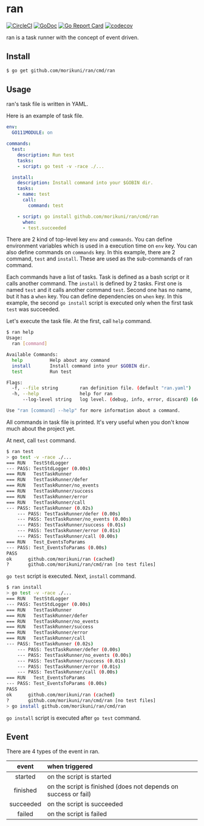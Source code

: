 # ran

[![CircleCI](https://circleci.com/gh/morikuni/ran/tree/master.svg?style=shield)](https://circleci.com/gh/morikuni/ran/tree/master)
[![GoDoc](https://godoc.org/github.com/morikuni/ran?status.svg)](https://godoc.org/github.com/morikuni/ran)
[![Go Report Card](https://goreportcard.com/badge/github.com/morikuni/ran)](https://goreportcard.com/report/github.com/morikuni/ran)
[![codecov](https://codecov.io/gh/morikuni/ran/branch/master/graph/badge.svg)](https://codecov.io/gh/morikuni/ran)

ran is a task runner with the concept of event driven. 

## Install

```sh
$ go get github.com/morikuni/ran/cmd/ran
```

## Usage

ran's task file is written in YAML.

Here is an example of task file.

```yaml
env:
  GO111MODULE: on

commands:
  test:
    description: Run test
    tasks:
    - script: go test -v -race ./...

  install:
    description: Install command into your $GOBIN dir.
    tasks:
    - name: test
      call:
        command: test

    - script: go install github.com/morikuni/ran/cmd/ran
      when:
      - test.succeeded
```

There are 2 kind of top-level key `env` and `commands`.
You can define environment variables which is used in a execution time on `env` key.
You can also define commands on `commands` key.
In this example, there are 2 command, `test` and `install`.
These are used as the sub-commands of ran command.

Each commands have a list of tasks.
Task is defined as a bash script or it calls another command.
The `install` is defined by 2 tasks.
First one is named `test` and it calls another command `test`.
Second one has no name, but it has a `when` key.
You can define dependencies on `when` key.
In this example, the second `go install` script is executed only when the first task `test` was succeeded.

Let's execute the task file.
At the first, call `help` command.

```sh
$ ran help
Usage:
  ran [command]

Available Commands:
  help          Help about any command
  install       Install command into your $GOBIN dir.
  test          Run test

Flags:
  -f, --file string        ran definition file. (default "ran.yaml")
  -h, --help               help for ran
      --log-level string   log level. (debug, info, error, discard) (default "info")

Use "ran [command] --help" for more information about a command.
```

All commands in task file is printed.
It's very useful when you don't know much about the project yet.

At next, call `test` command.

```sh
$ ran test
> go test -v -race ./...
=== RUN   TestStdLogger
--- PASS: TestStdLogger (0.00s)
=== RUN   TestTaskRunner
=== RUN   TestTaskRunner/defer
=== RUN   TestTaskRunner/no_events
=== RUN   TestTaskRunner/success
=== RUN   TestTaskRunner/error
=== RUN   TestTaskRunner/call
--- PASS: TestTaskRunner (0.02s)
    --- PASS: TestTaskRunner/defer (0.00s)
    --- PASS: TestTaskRunner/no_events (0.00s)
    --- PASS: TestTaskRunner/success (0.01s)
    --- PASS: TestTaskRunner/error (0.01s)
    --- PASS: TestTaskRunner/call (0.00s)
=== RUN   Test_EventsToParams
--- PASS: Test_EventsToParams (0.00s)
PASS
ok      github.com/morikuni/ran (cached)
?       github.com/morikuni/ran/cmd/ran [no test files]
```

`go test` script is executed.
Next, `install` command.

```sh
$ ran install
> go test -v -race ./...
=== RUN   TestStdLogger
--- PASS: TestStdLogger (0.00s)
=== RUN   TestTaskRunner
=== RUN   TestTaskRunner/defer
=== RUN   TestTaskRunner/no_events
=== RUN   TestTaskRunner/success
=== RUN   TestTaskRunner/error
=== RUN   TestTaskRunner/call
--- PASS: TestTaskRunner (0.02s)
    --- PASS: TestTaskRunner/defer (0.00s)
    --- PASS: TestTaskRunner/no_events (0.00s)
    --- PASS: TestTaskRunner/success (0.01s)
    --- PASS: TestTaskRunner/error (0.01s)
    --- PASS: TestTaskRunner/call (0.00s)
=== RUN   Test_EventsToParams
--- PASS: Test_EventsToParams (0.00s)
PASS
ok      github.com/morikuni/ran (cached)
?       github.com/morikuni/ran/cmd/ran [no test files]
> go install github.com/morikuni/ran/cmd/ran
```

`go install` script is executed after `go test` command.

## Event

There are 4 types of the event in ran.

| event | when triggered |
| :-: | :- |
| started | on the script is started |
| finished | on the script is finished (does not depends on success or fail) |
| succeeded | on the script is succeeded |
| failed | on the script is failed |